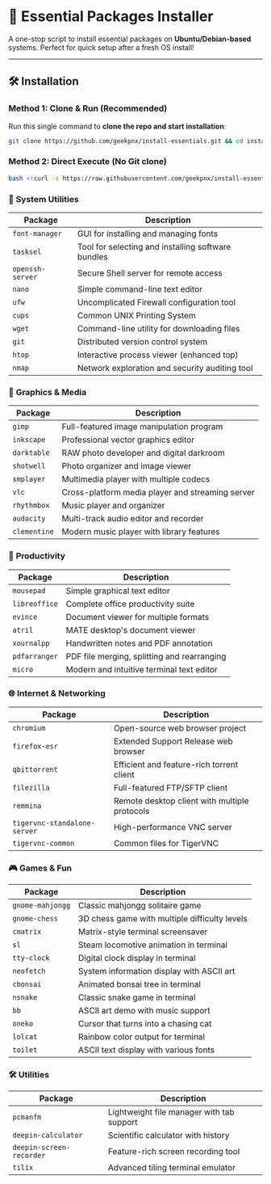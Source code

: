 # 🚀 Essential Packages Installer

A one-stop script to install essential packages on **Ubuntu/Debian-based** systems. Perfect for quick setup after a fresh OS install!

---

## 🛠️ **Installation**

### **Method 1: Clone & Run (Recommended)**
Run this single command to **clone the repo and start installation**:
```bash
git clone https://github.com/geekpnx/install-essentials.git && cd install-essentials && chmod +x install.sh && ./install.sh
```
### **Method 2: Direct Execute (No Git clone)**
```bash
bash <(curl -s https://raw.githubusercontent.com/geekpnx/install-essentials/main/install.sh)
```

### 🔧 **System Utilities**
| Package | Description |
|---------|-------------|
| `font-manager` | GUI for installing and managing fonts |
| `tasksel` | Tool for selecting and installing software bundles |
| `openssh-server` | Secure Shell server for remote access |
| `nano` | Simple command-line text editor |
| `ufw` | Uncomplicated Firewall configuration tool |
| `cups` | Common UNIX Printing System |
| `wget` | Command-line utility for downloading files |
| `git` | Distributed version control system |
| `htop` | Interactive process viewer (enhanced top) |
| `nmap` | Network exploration and security auditing tool |

### 🎨 **Graphics & Media**
| Package | Description |
|---------|-------------|
| `gimp` | Full-featured image manipulation program |
| `inkscape` | Professional vector graphics editor |
| `darktable` | RAW photo developer and digital darkroom |
| `shotwell` | Photo organizer and image viewer |
| `smplayer` | Multimedia player with multiple codecs |
| `vlc` | Cross-platform media player and streaming server |
| `rhythmbox` | Music player and organizer |
| `audacity` | Multi-track audio editor and recorder |
| `clementine` | Modern music player with library features |

### 💼 **Productivity**
| Package | Description |
|---------|-------------|
| `mousepad` | Simple graphical text editor |
| `libreoffice` | Complete office productivity suite |
| `evince` | Document viewer for multiple formats |
| `atril` | MATE desktop's document viewer |
| `xournalpp` | Handwritten notes and PDF annotation |
| `pdfarranger` | PDF file merging, splitting and rearranging |
| `micro` | Modern and intuitive terminal text editor |

### 🌐 **Internet & Networking**
| Package | Description |
|---------|-------------|
| `chromium` | Open-source web browser project |
| `firefox-esr` | Extended Support Release web browser |
| `qbittorrent` | Efficient and feature-rich torrent client |
| `filezilla` | Full-featured FTP/SFTP client |
| `remmina` | Remote desktop client with multiple protocols |
| `tigervnc-standalone-server` | High-performance VNC server |
| `tigervnc-common` | Common files for TigerVNC |

### 🎮 **Games & Fun**
| Package | Description |
|---------|-------------|
| `gnome-mahjongg` | Classic mahjongg solitaire game |
| `gnome-chess` | 3D chess game with multiple difficulty levels |
| `cmatrix` | Matrix-style terminal screensaver |
| `sl` | Steam locomotive animation in terminal |
| `tty-clock` | Digital clock display in terminal |
| `neofetch` | System information display with ASCII art |
| `cbonsai` | Animated bonsai tree in terminal |
| `nsnake` | Classic snake game in terminal |
| `bb` | ASCII art demo with music support |
| `oneko` | Cursor that turns into a chasing cat |
| `lolcat` | Rainbow color output for terminal |
| `toilet` | ASCII text display with various fonts |

### 🛠️ **Utilities**
| Package | Description |
|---------|-------------|
| `pcmanfm` | Lightweight file manager with tab support |
| `deepin-calculator` | Scientific calculator with history |
| `deepin-screen-recorder` | Feature-rich screen recording tool |
| `tilix` | Advanced tiling terminal emulator |
